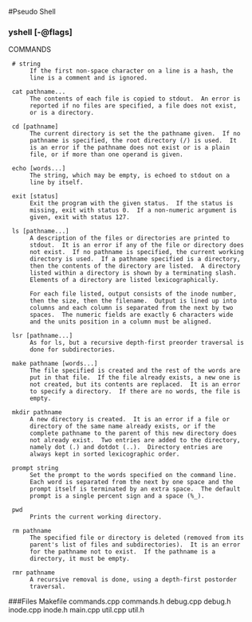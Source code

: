 #Pseudo Shell
### yshell [-@flags]

COMMANDS

     # string
          If the first non-space character on a line is a hash, the
          line is a comment and is ignored.

     cat pathname...
          The contents of each file is copied to stdout.  An error is
          reported if no files are specified, a file does not exist,
          or is a directory.

     cd [pathname]
          The current directory is set the the pathname given.  If no
          pathname is specified, the root directory (/) is used.  It
          is an error if the pathname does not exist or is a plain
          file, or if more than one operand is given.

     echo [words...]
          The string, which may be empty, is echoed to stdout on a
          line by itself.

     exit [status]
          Exit the program with the given status.  If the status is
          missing, exit with status 0.  If a non-numeric argument is
          given, exit with status 127.

     ls [pathname...]
          A description of the files or directories are printed to
          stdout.  It is an error if any of the file or directory does
          not exist.  If no pathname is specified, the current working
          directory is used.  If a pathname specified is a directory,
          then the contents of the directory are listed.  A directory
          listed within a directory is shown by a terminating slash.
          Elements of a directory are listed lexicographically.

          For each file listed, output consists of the inode number,
          then the size, then the filename.  Output is lined up into
          columns and each column is separated from the next by two
          spaces.  The numeric fields are exactly 6 characters wide
          and the units position in a column must be aligned.

     lsr [pathname...]
          As for ls, but a recursive depth-first preorder traversal is
          done for subdirectories.

     make pathname [words...]
          The file specified is created and the rest of the words are
          put in that file.  If the file already exists, a new one is
          not created, but its contents are replaced.  It is an error
          to specify a directory.  If there are no words, the file is
          empty.

     mkdir pathname
          A new directory is created.  It is an error if a file or
          directory of the same name already exists, or if the
          complete pathname to the parent of this new directory does
          not already exist.  Two entries are added to the directory,
          namely dot (.) and dotdot (..).  Directory entries are
          always kept in sorted lexicographic order.

     prompt string
          Set the prompt to the words specified on the command line.
          Each word is separated from the next by one space and the
          prompt itself is terminated by an extra space.  The default
          prompt is a single percent sign and a space (%_).

     pwd
          Prints the current working directory.

     rm pathname
          The specified file or directory is deleted (removed from its
          parent's list of files and subdirectories).  It is an error
          for the pathname not to exist.  If the pathname is a
          directory, it must be empty.

     rmr pathname
          A recursive removal is done, using a depth-first postorder
          traversal.


###Files
Makefile
commands.cpp
commands.h
debug.cpp
debug.h
inode.cpp
inode.h
main.cpp
util.cpp
util.h

